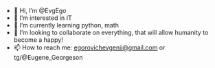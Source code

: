 - 👋 Hi, I’m @EvgEgo
- 👀 I’m interested in IT
- 🌱 I’m currently learning python, math 
- 💞️ I’m looking to collaborate on everything, that will allow humanity to become a happy!
- 📫 How to reach me: egorovichevgenii@gmail.com or tg/@Eugene_Georgeson

<!---
EvgEgo/EvgEgo is a ✨ special ✨ repository because its `README.md` (this file) appears on your GitHub profile.
You can click the Preview link to take a look at your changes.
--->
